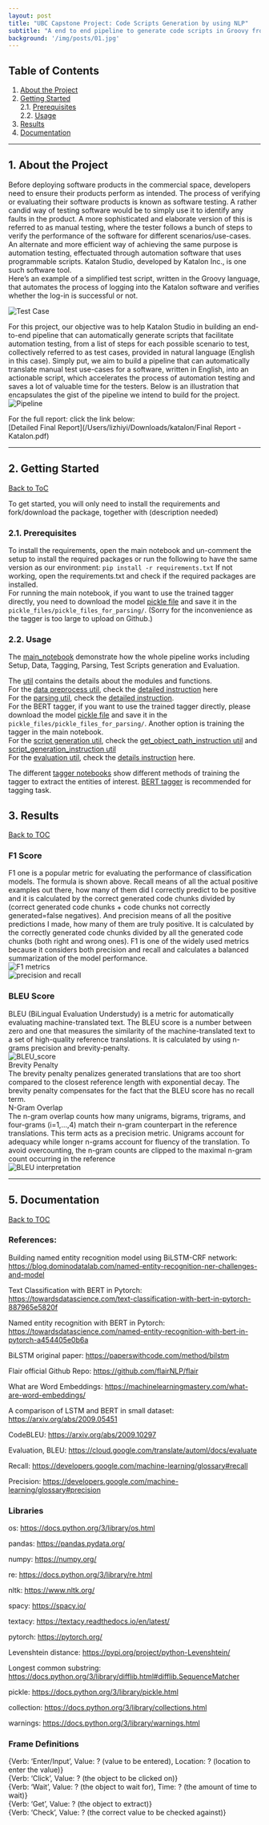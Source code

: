 ```yaml
---
layout: post
title: "UBC Capstone Project: Code Scripts Generation by using NLP"
subtitle: "A end to end pipeline to generate code scripts in Groovy from English instructions written by customers to accelerate software testing"
background: '/img/posts/01.jpg'
---
```


## Table of Contents  
<a name="toc"/></a>
<!--ts-->
   1. [About the Project](#about)
   2. [Getting Started](#gettingstarted)  
        2.1. [Prerequisites](#prerequisites)  
        2.2. [Usage](#usage)  
   3. [Results](#results)  
   4. [Documentation](#documentation)   
<!--te-->

---
<a name="about"/></a>
## 1. About the Project

Before deploying software products in the commercial space, developers need to ensure their products perform as intended. The process of verifying or evaluating their software products is known as software testing. A rather candid way of testing software would be to simply use it to identify any faults in the product. A more sophisticated and elaborate version of this is referred to as manual testing, where the tester follows a bunch of steps to verify the performance of the software for different scenarios/use-cases. An alternate and more efficient way of achieving the same purpose is automation testing, effectuated through automation software that uses programmable scripts. Katalon Studio, developed by Katalon Inc., is one such software tool.  
Here’s an example of a simplified test script, written in the Groovy language, that automates the process of logging into the Katalon software and verifies whether the log-in is successful or not.

![Test Case](img/posts-katalon/pipeline1.png)

For this project, our objective was to help Katalon Studio in building an end-to-end pipeline that can automatically generate scripts that facilitate automation testing, from a list of steps for each possible scenario to test, collectively referred to as test cases, provided in natural language (English in this case). 
Simply put, we aim to build a pipeline that can automatically translate manual test use-cases for a software, written in English, into an actionable script, which accelerates the process of automation testing and saves a lot of valuable time for the testers.  Below is an illustration that encapsulates the gist of the pipeline we intend to build for the project.
![Pipeline](img/posts-katalon/pipeline2.jpg)

For the full report: click the link below: <br>
[Detailed Final Report](/Users/lizhiyi/Downloads/katalon/Final Report - Katalon.pdf)

---
<a name="gettingstarted"/></a>
##  2. Getting Started
[Back to ToC](#toc)  

To get started, you will only need to install the requirements and 
fork/download the  package, together with (description needed)

<a name="prerequisites"/></a>
###  2.1. Prerequisites
To install the requirements, open the main notebook and un-comment the setup to install the required packages or run the following to have the same version as our environment: 
```pip install -r requirements.txt```
If not working, open the requirements.txt and check if the required packages are installed.<br>
For running the main notebook, if you want to use the trained tagger directly, you need to download the model [pickle file](https://drive.google.com/file/d/1VXX8jcqaZY7p5K1ZQ8NSq3xIqZ8XSj2q/view?usp=sharing) and save it in the `pickle_files/pickle_files_for_parsing/`. (Sorry for the inconvenience as the tagger is too large to upload on Github.)

<a name="usage"/></a>
###  2.2. Usage
The [main_notebook](main_notebook.ipynb) demonstrate how the whole pipeline works including Setup, Data, Tagging, Parsing, Test Scripts generation and Evaluation. <br>


The [util](https://github.com/lizhiyidaniel/katalon/tree/main/util) contains the details about the modules and functions. <br>
For the [data preprocess util](https://github.com/lizhiyidaniel/katalon/tree/main/util/data_preprocess), check the [detailed instruction](https://github.com/lizhiyidaniel/katalon/tree/main/util/data_preprocess/process_steps.md) here<br>
For the [parsing util](https://github.com/lizhiyidaniel/katalon/tree/main/util/parsing), check the [detailed instruction](https://github.com/lizhiyidaniel/katalon/tree/main/util/parsing/parsing_instructions.md).<br>
For the BERT tagger, if you want to use the trained tagger directly, please download the model [pickle file](https://drive.google.com/file/d/1VXX8jcqaZY7p5K1ZQ8NSq3xIqZ8XSj2q/view?usp=sharing) and save it in the `pickle_files/pickle_files_for_parsing/`. Another option is training the tagger in the main notebook. <br>
For the [script generation util](https://github.com/lizhiyidaniel/katalon/tree/main/util/script_generation), check the [get_object_path_instruction util](https://github.com/lizhiyidaniel/katalon/tree/main/util/script_generation/get_object_path_instructions.md) and [script_generation_instruction util](https://github.com/lizhiyidaniel/katalon/tree/main/util/script_generation/script_generation_instructions.md)<br>
For the [evaluation util](https://github.com/lizhiyidaniel/katalon/tree/main/util/evaluation/evaluator.py), check the [details instruction](https://github.com/lizhiyidaniel/katalon/tree/main/util/evaluation/evaluation_instruction.md) here. <br>

The different [tagger notebooks](https://github.com/lizhiyidaniel/katalon/tree/main/notebooks/Taggers) show different methods of training the tagger to extract the entities of interest. [BERT tagger](https://github.com/lizhiyidaniel/katalon/tree/main/notebooks/Taggers/bert_tagger.ipynb) is recommended for tagging task. 




<a name="results"/></a>
## 3. Results
[Back to TOC](#toc)

### F1 Score <br>

F1 one is a popular metric for evaluating the performance of classification models. The formula is shown above. Recall means of all the actual positive examples out there, how many of them did I correctly predict to be positive and it is calculated by the correct generated code chunks divided by (correct generated code chunks + code chunks not correctly generated=false negatives). And precision means of all the positive predictions I made, how many of them are truly positive. It is calculated by the correctly generated code chunks divided by all the generated code chunks (both right and wrong ones). F1 is one of the widely used metrics because it considers both precision and recall and calculates a balanced summarization of the model performance. <br>
![F1 metrics](img/posts-katalon/F1.png) <br>
![precision and recall](img/posts-katalon/F1_score.png)

### BLEU Score <br>
BLEU (BiLingual Evaluation Understudy) is a metric for automatically evaluating machine-translated text. The BLEU score is a number between zero and one that measures the similarity of the machine-translated text to a set of high-quality reference translations.  It is calculated by using n-grams precision and brevity-penalty. <br>
![BLEU_score](img/posts-katalon/BLEU_score.png) <br>
Brevity Penalty <br>
The brevity penalty penalizes generated translations that are too short compared to the closest reference length with exponential decay. The brevity penalty compensates for the fact that the BLEU score has no recall term. <br>
N-Gram Overlap <br>
The n-gram overlap counts how many unigrams, bigrams, trigrams, and four-grams (i=1,...,4) match their n-gram counterpart in the reference translations. This term acts as a precision metric. Unigrams account for adequacy while longer n-grams account for fluency of the translation. To avoid overcounting, the n-gram counts are clipped to the maximal n-gram count occurring in the reference <br>
![BLEU interpretation](img/posts-katalon/BLEU_cal.png)


---
<a name="documentation"/></a>
## 5. Documentation
[Back to TOC](#toc)

### References: 
Building named entity recognition model using BiLSTM-CRF network: https://blog.dominodatalab.com/named-entity-recognition-ner-challenges-and-model

Text Classification with BERT in Pytorch: https://towardsdatascience.com/text-classification-with-bert-in-pytorch-887965e5820f

Named entity recognition with BERT in Pytorch: https://towardsdatascience.com/named-entity-recognition-with-bert-in-pytorch-a454405e0b6a

BiLSTM original paper: https://paperswithcode.com/method/bilstm

Flair official Github Repo: https://github.com/flairNLP/flair

What are Word Embeddings: https://machinelearningmastery.com/what-are-word-embeddings/

A comparison of LSTM and BERT in small dataset:  https://arxiv.org/abs/2009.05451

CodeBLEU: https://arxiv.org/abs/2009.10297

Evaluation, BLEU: https://cloud.google.com/translate/automl/docs/evaluate

Recall: https://developers.google.com/machine-learning/glossary#recall

Precision: https://developers.google.com/machine-learning/glossary#precision

### Libraries 
os: https://docs.python.org/3/library/os.html

pandas: https://pandas.pydata.org/

numpy: https://numpy.org/

re: https://docs.python.org/3/library/re.html

nltk:  https://www.nltk.org/

spacy: https://spacy.io/

textacy: https://textacy.readthedocs.io/en/latest/

pytorch: https://pytorch.org/

Levenshtein distance: https://pypi.org/project/python-Levenshtein/

Longest common substring: https://docs.python.org/3/library/difflib.html#difflib.SequenceMatcher

pickle: https://docs.python.org/3/library/pickle.html

collection: https://docs.python.org/3/library/collections.html

warnings: https://docs.python.org/3/library/warnings.html

### Frame Definitions
{Verb: ‘Enter/Input’, Value: ? (value to be entered), Location: ? (location to enter the value)}<br>
{Verb: ‘Click’, Value: ? (the object to be clicked on)}<br>
{Verb: ‘Wait’, Value: ? (the object to wait for), Time: ? (the amount of time to wait)}<br>
{Verb: ‘Get’, Value: ? (the object to extract)}<br>
{Verb: ‘Check’, Value: ? (the correct value to be checked against)}